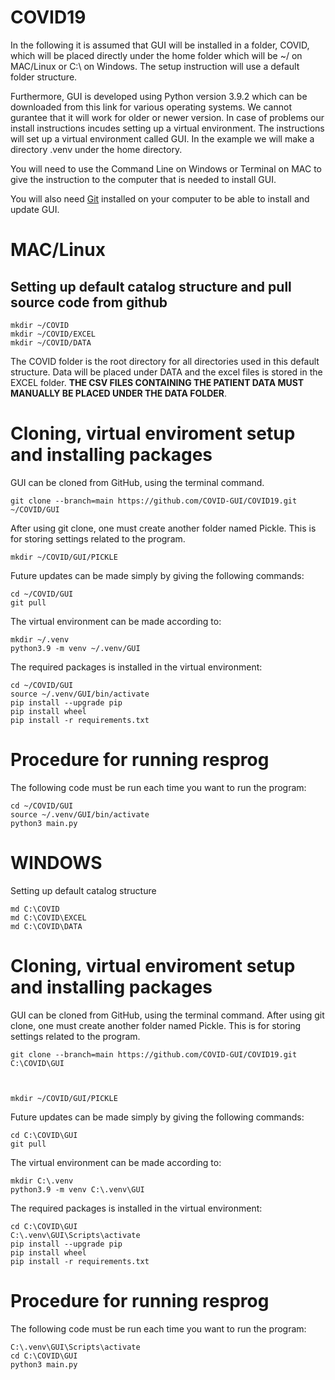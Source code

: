 # COVID19


In the following it is assumed that GUI will be installed in a folder, COVID, which will be placed directly under the home folder which will be ~/ on MAC/Linux or C:\ on Windows. The setup instruction will use a default folder structure. 

Furthermore, GUI is developed using Python version 3.9.2 which can be downloaded from this link for various operating systems. We cannot gurantee that it will work for older or newer version. In case of problems our install instructions incudes setting up a virtual environment. The instructions will set up a virtual environment called GUI. In the example we will make a directory .venv under the home directory.

You will need to use the Command Line on Windows or Terminal on MAC to give the instruction to the computer that is needed to install GUI. 

You will also need [Git](https://git-scm.com/downloads) installed on your computer to be able to install and update GUI.

# MAC/Linux
## Setting up default catalog structure and pull source code from github

```
mkdir ~/COVID
mkdir ~/COVID/EXCEL
mkdir ~/COVID/DATA
```
The COVID folder is the root directory for all directories used in this default structure. Data will be placed under DATA and the excel files is stored in the EXCEL folder. **THE CSV FILES CONTAINING THE PATIENT DATA MUST MANUALLY BE PLACED UNDER THE DATA FOLDER**. 

# Cloning, virtual enviroment setup and installing packages

GUI can be cloned from GitHub, using the terminal command. 
```
git clone --branch=main https://github.com/COVID-GUI/COVID19.git ~/COVID/GUI
```
After using git clone, one must create another folder named Pickle. This is for storing settings related to the program. 
```
mkdir ~/COVID/GUI/PICKLE
```

Future updates can be made simply by giving the following commands:
```
cd ~/COVID/GUI
git pull
```
The virtual environment can be made according to:
```
mkdir ~/.venv
python3.9 -m venv ~/.venv/GUI
```
The required packages is installed in the virtual environment:
```
cd ~/COVID/GUI
source ~/.venv/GUI/bin/activate
pip install --upgrade pip
pip install wheel
pip install -r requirements.txt

```
# Procedure for running resprog

The following code must be run each time you want to run the program:
```
cd ~/COVID/GUI
source ~/.venv/GUI/bin/activate
python3 main.py
```


# WINDOWS
Setting up default catalog structure
```
md C:\COVID
md C:\COVID\EXCEL
md C:\COVID\DATA
```

# Cloning, virtual enviroment setup and installing packages

GUI can be cloned from GitHub, using the terminal command. After using git clone, one must create another folder named Pickle. This is for storing settings related to the program. 
```
git clone --branch=main https://github.com/COVID-GUI/COVID19.git C:\COVID\GUI



mkdir ~/COVID/GUI/PICKLE
```
Future updates can be made simply by giving the following commands:
```
cd C:\COVID\GUI
git pull
```
The virtual environment can be made according to:
```
mkdir C:\.venv
python3.9 -m venv C:\.venv\GUI
```
The required packages is installed in the virtual environment:
```
cd C:\COVID\GUI
C:\.venv\GUI\Scripts\activate
pip install --upgrade pip
pip install wheel
pip install -r requirements.txt

```
# Procedure for running resprog

The following code must be run each time you want to run the program:
```
C:\.venv\GUI\Scripts\activate
cd C:\COVID\GUI
python3 main.py
```
